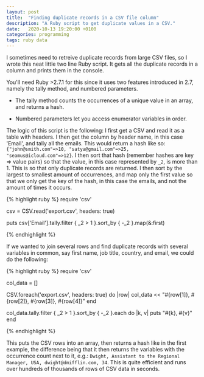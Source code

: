 ```yaml
---
layout: post
title:  "Finding duplicate records in a CSV file column"
description: "A Ruby script to get duplicate values in a CSV."
date:   2020-10-13 19:20:00 +0100
categories: programming
tags: ruby data
---
```

I sometimes need to retreive duplicate records from large CSV files, so I wrote this neat little two line Ruby script. It gets all the duplicate records in a column and prints them in the console.

You'll need Ruby >2.7.1 for this since it uses two features introduced in 2.7, namely the tally method, and numbered parameters.

* The tally method counts the occurrences of a unique value in an array, and returns a hash.

* Numbered parameters let you access enumerator variables in order.

The logic of this script is the following: I first get a CSV and read it as a table with headers. I then get the column by header name, in this case 'Email', and tally all the emails. This would return a hash like so: ```{"john@smith.com"=>10, "satya@gmail.com"=>25, "seamus@icloud.com"=>12}```. I then sort that hash (remember hashes are key => value pairs) so that the value, in this case represented by ```_2```, is more than 1. This is so that only duplicate records are returned. I then sort by the largest to smallest amount of occurrences, and map only the first value so that we only get the key of the hash, in this case the emails, and not the amount of times it occurs.

{% highlight ruby %}
require 'csv'

csv = CSV.read('export.csv', headers: true)

puts csv['Email'].tally.filter { _2 > 1 }.sort_by { -_2 }.map(&:first)

{% endhighlight %}

If we wanted to join several rows and find duplicate records with several variables in common, say first name, job title, country, and email, we could do the following:

{% highlight ruby %}
require 'csv'

col_data = []

CSV.foreach('export.csv', headers: true) do |row|
  col_data << "#{row[1]}, #{row[2]}, #{row[3]}, #{row[4]}"
end

col_data.tally.filter { _2 > 1 }.sort_by { -_2 }.each do |k, v|
  puts "#{k}, #{v}"
end

{% endhighlight %}

This puts the CSV rows into an array, then returns a hash like in the first example, the difference being that it then returns the variables with the occurrence count next to it, e.g.: ```Dwight, Assistant to the Regional Manager, USA, dwight@dmifflin.com, 34```. This is quite efficient and runs over hundreds of thousands of rows of CSV data in seconds.